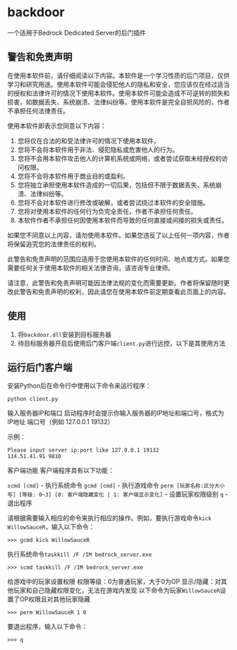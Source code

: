 # backdoor

一个适用于Bedrock Dedicated Server的后门插件

## 警告和免责声明

在使用本软件前，请仔细阅读以下内容。本软件是一个学习性质的后门项目，仅供学习和研究用途。使用本软件可能会侵犯他人的隐私和安全，您应该仅在经过适当的授权和法律许可的情况下使用本软件。使用本软件可能会造成不可逆转的损失和损害，如数据丢失、系统崩溃、法律纠纷等。使用本软件是完全自担风险的，作者不承担任何法律责任。

使用本软件即表示您同意以下内容：

1. 您将仅在合法的和受法律许可的情况下使用本软件。
2. 您将不会将本软件用于非法、侵犯隐私或危害他人的行为。
3. 您将不会用本软件攻击他人的计算机系统或网络，或者尝试获取未经授权的访问权限。
4. 您将不会将本软件用于商业目的或盈利。
5. 您将独立承担使用本软件造成的一切后果，包括但不限于数据丢失、系统崩溃、法律纠纷等。
6. 您将不会对本软件进行修改或破解，或者尝试绕过本软件的安全措施。
7. 您将对使用本软件的任何行为负完全责任，作者不承担任何责任。
8. 本软件作者不承担任何因使用本软件而导致的任何直接或间接的损失或责任。

如果您不同意以上内容，请勿使用本软件。如果您违反了以上任何一项内容，作者将保留追究您的法律责任的权利。

此警告和免责声明的范围应适用于您使用本软件的任何时间、地点或方式。如果您需要任何关于使用本软件的相关法律咨询，请咨询专业律师。

请注意，此警告和免责声明可能因法律法规的变化而需要更新。作者将保留随时更改此警告和免责声明的权利，因此请您在使用本软件前定期查看此页面上的内容。

## 使用
1. 将``backdoor.dll``安装到目标服务器
2. 待目标服务器开启后使用后门客户端``client.py``进行远控，以下是其使用方法

## 运行后门客户端
安装Python后在命令行中使用以下命令来运行程序：

```
python client.py
```

输入服务器IP和端口
启动程序时会提示你输入服务器的IP地址和端口号，格式为 IP地址 端口号（例如 127.0.0.1 19132）

示例：

```
Please input server ip:port like 127.0.0.1 19132
114.51.41.91 9810
```

客户端功能
客户端程序具有以下功能：

``scmd [cmd]`` - 执行系统命令
``gcmd [cmd]`` - 执行游戏命令
``perm [玩家名称:区分大小写] [等级: 0~3] [0: 客户端隐藏变化 | 1: 客户端显示变化]`` - 设置玩家权限级别
``q`` - 退出程序

请根据需要输入相应的命令来执行相应的操作。例如，要执行游戏命令``kick WillowSauceR``，输入以下命令：

```
>>> gcmd kick WillowSauceR
```

执行系统命令``taskkill /F /IM bedrock_server.exe``
```
>>> scmd taskkill /F /IM bedrock_server.exe
```

给游戏中的玩家设置权限
权限等级：0为普通玩家，大于0为OP
显示/隐藏：对其他玩家和自己隐藏权限变化，无法在游戏内发现
以下命令为玩家``WillowSauceR``设置了OP权限且对其他玩家隐藏
```
>>> perm WillowSauceR 1 0
```

要退出程序，输入以下命令：

```
>>> q
```

